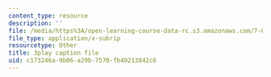 ```yaml
---
content_type: resource
description: ''
file: /media/https%3A/open-learning-course-data-rc.s3.amazonaws.com/7-016-introductory-biology-fall-2018/c173246a9b06a29b7570fb49213842c6_83-yKXuRDGc.srt
file_type: application/x-subrip
resourcetype: Other
title: 3play caption file
uid: c173246a-9b06-a29b-7570-fb49213842c6
---
```

